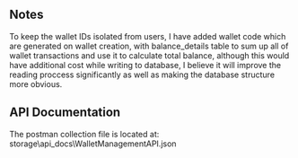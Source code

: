 ## Notes

To keep the wallet IDs isolated from users, I have added wallet code which are generated on wallet creation, with balance_details table to sum up all of wallet transactions and use it to calculate total balance, although this would have additional cost while writing to database, I believe it will improve the reading proccess significantly as well as making the database structure more obvious.

## API Documentation

The postman collection file is located at: storage\api_docs\WalletManagementAPI.json
